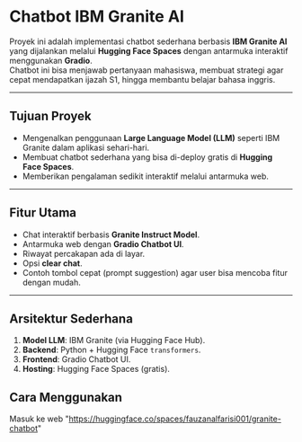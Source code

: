 # Chatbot IBM Granite AI

Proyek ini adalah implementasi chatbot sederhana berbasis **IBM Granite AI** yang dijalankan melalui **Hugging Face Spaces** dengan antarmuka interaktif menggunakan **Gradio**.  
Chatbot ini bisa menjawab pertanyaan mahasiswa, membuat strategi agar cepat mendapatkan ijazah S1, hingga membantu belajar bahasa inggris.

---

## Tujuan Proyek
- Mengenalkan penggunaan **Large Language Model (LLM)** seperti IBM Granite dalam aplikasi sehari-hari.
- Membuat chatbot sederhana yang bisa di-deploy gratis di **Hugging Face Spaces**.
- Memberikan pengalaman sedikit interaktif melalui antarmuka web.

---

## Fitur Utama
- Chat interaktif berbasis **Granite Instruct Model**.
- Antarmuka web dengan **Gradio Chatbot UI**.
- Riwayat percakapan ada di layar.
- Opsi **clear chat**.
- Contoh tombol cepat (prompt suggestion) agar user bisa mencoba fitur dengan mudah.

---

## Arsitektur Sederhana
1. **Model LLM**: IBM Granite (via Hugging Face Hub).
2. **Backend**: Python + Hugging Face `transformers`.
3. **Frontend**: Gradio Chatbot UI.
4. **Hosting**: Hugging Face Spaces (gratis).

## Cara Menggunakan

Masuk ke web "https://huggingface.co/spaces/fauzanalfarisi001/granite-chatbot"
